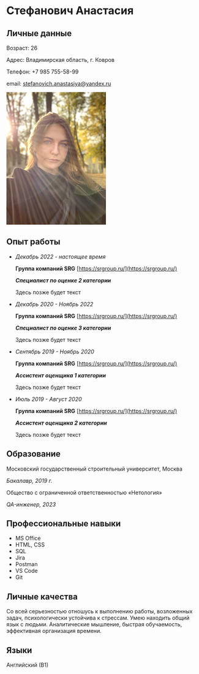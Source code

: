 #  Стефанович Анастасия

## Личные данные

Возраст: 26

Адрес: Владимирская область, г. Ковров

Телефон: +7 985 755-58-99

email: [stefanovich.anastasiya@yandex.ru](mailto:stefanovich.anastasiya@yandex.ru)

![photo](img/photo.jpg)

## Опыт работы
      
- *Декабрь 2022 - настоящее время*

    **Группа компаний SRG** [https://srgroup.ru/](https://srgroup.ru/)

    ***Специалист по оценке 2 категории***

    Здесь позже будет текст

- *Декабрь 2020 - Ноябрь 2022*

    **Группа компаний SRG** [https://srgroup.ru/](https://srgroup.ru/)

    ***Специалист по оценке 3 категории***

    Здесь позже будет текст

- *Сентябрь 2019 - Ноябрь 2020*

    **Группа компаний SRG** [https://srgroup.ru/](https://srgroup.ru/)

    ***Ассистент оценщика 1 категории***

    Здесь позже будет текст

- *Июль 2019 - Август 2020*

    **Группа компаний SRG** [https://srgroup.ru/](https://srgroup.ru/)

    ***Ассистент оценщика 2 категории***

    Здесь позже будет текст


## Образование

Московский государственный строительный университет, Москва

*Бакалавр, 2019 г.*

Общество с ограниченной ответственностью «Нетология»

*QA-инженер, 2023*

## Профессиональные навыки

- MS Office
- HTML, CSS
- SQL
- Jira
- Postman
- VS Code
- Git

## Личные качества

Со всей серьезностью отношусь к выполнению работы,  возложенных задач, психологически устойчива к стрессам. Умею находить общий язык с людьми. Аналитические мышление, быстрая обучаемость, эффективная организация времени.

## Языки

Английский (В1)